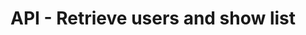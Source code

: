 # API - Retrieve users and show list

<process-ajax-json url="https://jsonplaceholder.typicode.com/users"></process-ajax-json>
